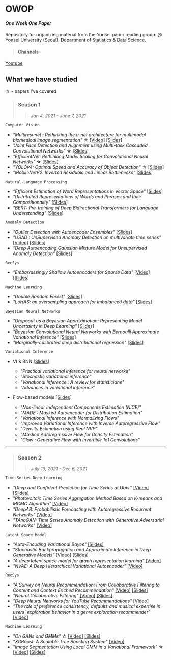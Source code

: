 # OWOP
#### *One Week One Paper* <br>
Repository for organizing material from the Yonsei paper reading group. @ Yonsei University (Seoul), Department of Statistics & Data Science.

> #### Channels
[Youtube](https://www.youtube.com/channel/UCg7qqlsEjz0jKc91UIlwk6w/featured)

## What we have studied
☆ - papers I've covered

> ### Season 1
>> *Jan 4, 2021 - June 7, 2021*

`Computer Vision`
- *"Multiresunet : Rethinking the u-net architecture for multimodal biomedical image segmentation"* ☆ [[Video]](https://www.youtube.com/watch?v=v6vV505z4Pk) [[Slides]](https://github.com/rbill109/SideProject/blob/main/OWOP/Slides/MultiResUnet.pdf)
- *"Joint Face Detection and Alignment using Multi-task Cascaded Convolutional Networks"* ☆ [[Slides]](https://github.com/rbill109/SideProject/blob/main/OWOP/Slides/MTCNN.pdf)
- *"EfficientNet: Rethinking Model Scaling for Convolutional Neural Networks"* ☆ [[Slides]](https://github.com/rbill109/SideProject/blob/main/OWOP/Slides/EfficientNet.pdf)
- *"YOLOv4: Optimal Speed and Accuracy of Object Detection"* ☆ [[Slides]](https://github.com/rbill109/SideProject/blob/main/OWOP/Slides/YOLOv4.pdf)
- *"MobileNetV2: Inverted Residuals and Linear Bottlenecks"* [[Slides]]()

`Natural-Language Processing`
- *"Efficient Estimation of Word Representations in Vector Space"* [[Slides]](https://github.com/rbill109/SideProject/blob/main/OWOP/Slides/word2vec.pdf)
- *"Distributed Representations of Words and Phrases and their Compositionality"* [[Slides]](https://github.com/rbill109/SideProject/blob/main/OWOP/Slides/word2vec.pdf)
- *"BERT: Pre-training of Deep Bidirectional Transformers for Language Understanding"* [[Slides]](https://github.com/rbill109/SideProject/blob/main/OWOP/Slides/BERT.pdf)

`Anomaly Detection`
- *"Outlier Detection with Autoencoder Ensembles"* [[Slides]](https://github.com/rbill109/SideProject/blob/main/OWOP/Slides/owop%20(outlier%20detection%20with%20autoencoder%20ensembles)%20(1).pdf)
- *"USAD : UnSupervised Anomaly Detection on multivariate time series"* [[Video]](https://www.youtube.com/watch?v=LuwSlx5rzis) [[Slides]](https://github.com/rbill109/SideProject/blob/main/OWOP/Slides/USAD.pdf)
- *"Deep Autoencoding Gaussian Mixture Model for Unsupervised Anomaly Detection"* [[Slides]](https://github.com/rbill109/SideProject/blob/main/OWOP/Slides/DAGMM.pdf)

`RecSys`
- *"Embarrassingly Shallow Autoencoders for Sparse Data"* [[Video]](https://www.youtube.com/watch?v=BzPoh8yfVbQ) [[Slides]](https://github.com/rbill109/SideProject/blob/main/OWOP/Slides/Embarrassingly_Shallow_Autoencoders_for_Sparse_Data.pdf)

`Machine Learning`
- *"Double Random Forest"* [[Slides]](https://github.com/rbill109/SideProject/blob/main/OWOP/Slides/Double%20Random%20Forest_%20LoHAS%200206%20%EB%82%A8%EC%8A%B9%EC%A7%80.pdf)
- *"LoHAS: an oversampling approach for imbalanced data"* [[Slides]](https://github.com/rbill109/SideProject/blob/main/OWOP/Slides/Double%20Random%20Forest_%20LoHAS%200206%20%EB%82%A8%EC%8A%B9%EC%A7%80.pdf)

`Bayesian Neural Networks` 
- *"Dropoout as a Bayesian Approximation: Representing Model Uncertainty in Deep Learning"* [[Slides]](https://github.com/rbill109/SideProject/blob/main/OWOP/Slides/Dropout_as_a_Bayesian_Approximation__Representing_Model_Uncertainty_in_Deep_Learning_%EC%A0%84%EC%98%88%EC%8A%AC.pdf)
- *"Bayesian Convolutional Neural Networks with Bernoulli Approximate Variational Inference"* [[Slides]](https://github.com/rbill109/SideProject/blob/main/OWOP/Slides/Bayesian_Convolutional_Neural_Networks_with_Bernoulli_Approximate_Variational_Inference_%EC%A0%84%EC%98%88%EC%8A%AC.pdf)
- *"Marginally-calibrated deep distributional regression"* [[Slides]](https://github.com/rbill109/SideProject/blob/main/OWOP/Slides/Marginally_Calibrated_Deep_Distributional_Regression.pdf)

`Variational Inference`

- VI & BNN [[Slides]](https://github.com/rbill109/SideProject/blob/main/OWOP/Slides/1.SVI%26VAE.pdf)
  - *"Practical variational inference for neural networks"*
  - *"Stochastic variational inference"*
  - *"Variational Inference : A review for statisticians"*
  - *"Advances in variational inference"*

- Flow-based models [[Slides]](https://github.com/rbill109/SideProject/blob/main/OWOP/Slides/2.Flow_based_models.pdf)
  - *"Non-linear Independent Components Estimation (NICE)"*
  - *"MADE : Masked Autoencoder for Distribution Estimation"* 
  - *"Variational Inference with Normalizing Flows"*
  - *"Improved Variational Inference with Inverse Autoregressive Flow"*
  - *"Density Estimation using Real NVP"*
  - *"Masked Autoregressive Flow for Density Estimation"*
  - *"Glow : Generative Flow with Invertible 1x1 Convolutions"* 

---

> ### Season 2
>> *July 19, 2021 - Dec 6, 2021*

`Time-Series Deep Learning`
- *"Deep and Confident Prediction for Time Series at Uber"* [[Video]](https://www.youtube.com/watch?v=z8xnL1mQou4) [[Slides]](https://github.com/rbill109/SideProject/blob/main/OWOP/Slides/Deep%20and%20Confident%20Prediction%20for%20Time%20Series%20at%20Uber.pdf)
- *"Photovoltaic Time Series Aggregation Method Based on K-means and MCMC Algorithm"* [[Video]](https://www.youtube.com/watch?v=RJ_t9ubXE_w)
- *"DeepAR: Probabilistic Forecasting with Autoregressive Recurrent Networks"* [[Video]](https://www.youtube.com/watch?v=7WTe-xh2C10)
- *"TAnoGAN: Time Series Anomaly Detection with Generative Adversarial Networks"* [[Video]](https://www.youtube.com/watch?v=dHhwzrf8EAg)

`Latent Space Model`
- *"Auto-Encoding Variational Bayes"* [[Slides]](https://github.com/rbill109/SideProject/blob/main/OWOP/Slides/Auto_Encoding_Variational_Bayes.pdf)
- *"Stochastic Backpropagation and Approximate Inference in Deep Generative Models"* [[Video]](https://www.youtube.com/watch?v=PAY8h_1b1BI) [[Slides]](https://github.com/rbill109/SideProject/blob/main/OWOP/Slides/%EC%9D%B4%EC%9E%AC%ED%99%98_0823_VAE.pdf)
- *"A deep latent space model for graph representation learning"* [[Video]](https://www.youtube.com/watch?v=qJEtpABZQ-4)
- *"NVAE: A Deep Hierarchical Variational Autoencoder"* [[Video]](https://www.youtube.com/watch?v=KG70iQai9UY)

`RecSys`
- *"A Survey on Neural Recommendation: From Collaborative Filtering to Content and Context Eriched Recommendation"* [[Video]](https://www.youtube.com/watch?v=5CLxUT1KNro) [[Slides]](https://github.com/rbill109/SideProject/blob/main/OWOP/Slides/Neural%20Recommendation%20System.pdf)
- *"Neural Collaborative Filtering"* [[Video]](https://www.youtube.com/watch?v=zFlqhV1vv4w) [[Slides]](https://github.com/rbill109/SideProject/blob/main/OWOP/Slides/Neural%20collaborative%20filtering_%EB%B0%9C%ED%91%9C%EC%9E%90%EB%A3%8C.pdf)
- *"Deep Neural Networks for YouTube Recommendations"* [[Video]](https://www.youtube.com/watch?v=R6XE3SAPJFI)
- *"The role of preference consistency, defaults and musical expertise in users’ exploration behavior in a genre exploration recommender"* [[Video]](https://www.youtube.com/watch?v=DqZeVm3O2J0)

`Machine Learning`
- *"On GANs and GMMs"* ☆ [[Video]](https://www.youtube.com/watch?v=iXK9anLm8ZA) [[Slides]](https://github.com/rbill109/SideProject/blob/main/OWOP/Slides/On%20GANs%20and%20GMMs.pdf)
- *"XGBoost: A Scalable Tree Boosting System"* [[Video]](https://www.youtube.com/watch?v=XXPLmd5K150)
- *"Image Segmentation Using Local GMM in a Variational Framework"* ☆ [[Video]](https://www.youtube.com/watch?v=B1hdB7nd6rA) [[Slides]](https://github.com/rbill109/SideProject/blob/main/OWOP/Slides/LGMM.pdf)

